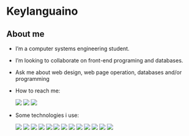 # Keylanguaino
## About me

- I’m a computer systems engineering student.
- I’m looking to collaborate on front-end programing and databases.
- Ask me about web design, web page operation, databases and/or programming
- How to reach me:

  [<img src="https://img.shields.io/badge/Instagram-E4405F?style=for-the-badge&logo=instagram&logoColor=white">](https://www.instagram.com/keyla_anguiano/)
  [<img src="https://img.shields.io/badge/Facebook-1877F2?style=for-the-badge&logo=facebook&logoColor=white">](https://www.facebook.com/keyla.anguiano.20/)
  [<img src="https://img.shields.io/badge/LinkedIn-0077B5?style=for-the-badge&logo=linkedin&logoColor=white">](https://www.linkedin.com/in/keyla-anguiano?lipi=urn%3Ali%3Apage%3Ad_flagship3_profile_view_base_contact_details%3BPdf1twAgTqSp6xCZPnHZjw%3D%3D)

- Some technologies i use:

  <img src="https://img.shields.io/badge/HTML5-E34F26?style=for-the-badge&logo=html5&logoColor=white)https://img.shields.io/badge/HTML5-E34F26?style=for-the-badge&logo=html5&logoColor=white" /> <img src="https://img.shields.io/badge/CSS3-1572B6?style=for-the-badge&logo=css3&logoColor=white" /> <img src="https://img.shields.io/badge/C-00599C?style=for-the-badge&logo=c&logoColor=white" /> <img src="https://img.shields.io/badge/C%2B%2B-00599C?style=for-the-badge&logo=c%2B%2B&logoColor=white" /> <img src="https://img.shields.io/badge/C%23-239120?style=for-the-badge&logo=c-sharp&logoColor=white" /> <img src="https://img.shields.io/badge/PHP-777BB4?style=for-the-badge&logo=php&logoColor=white" /> <img src="https://img.shields.io/badge/LaTeX-47A141?style=for-the-badge&logo=LaTeX&logoColor=white" /> <img src="[https://img.shields.io/badge/LibreOffice-18A303?style=for-the-badge&logo=LibreOffice&logoColor=white](https://img.shields.io/badge/Microsoft_Office-D83B01?style=for-the-badge&logo=microsoft-office&logoColor=white)" /> <img src="https://img.shields.io/badge/Vuetify-1867C0?style=for-the-badge&logo=vuetify&logoColor=white" /> <img src="https://img.shields.io/badge/Android_Studio-3DDC84?style=for-the-badge&logo=android-studio&logoColor=white](https://img.shields.io/badge/Vercel-000000?style=for-the-badge&logo=vercel&logoColor=white)" /> <img src="https://img.shields.io/badge/MySQL-005C84?style=for-the-badge&logo=mysql&logoColor=white"> <img src="https://img.shields.io/badge/Vercel-000000?style=for-the-badge&logo=vercel&logoColor=white"> <img src="https://img.shields.io/badge/Microsoft_Office-D83B01?style=for-the-badge&logo=microsoft-office&logoColor=white">
  
